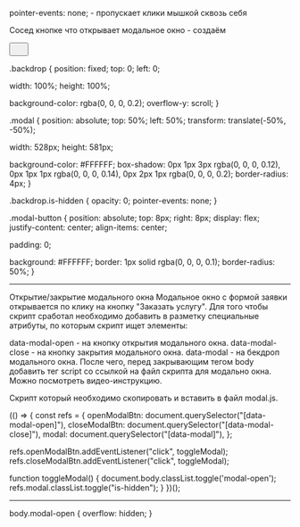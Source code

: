 pointer-events: none; - пропускает клики мышкой сквозь себя

Сосед кнопке что открывает модальное окно - создаём

 <div data-modal class="backdrop is-hidden">
            <div class="modal">
              <button data-modal-close class="modal-button button">
                <svg width="18" height="18">
                  <use href="./img/icons.svg#icon-close"></use>
                </svg>
              </button>
            </div>
 </div>



.backdrop {
  position: fixed;
  top: 0;
  left: 0;
 
  width: 100%;
  height: 100%;

  background-color: rgba(0, 0, 0, 0.2);
  overflow-y: scroll; <!-- add to scroll modal -->
}

.modal {
  position: absolute;
  top: 50%;
  left: 50%;
  transform: translate(-50%, -50%);

  width: 528px;
  height: 581px;

  background-color: #FFFFFF;
  box-shadow: 0px 1px 3px rgba(0, 0, 0, 0.12), 0px 1px 1px rgba(0, 0, 0, 0.14), 0px 2px 1px rgba(0, 0, 0, 0.2);
  border-radius: 4px;
}

.backdrop.is-hidden {
  opacity: 0;
  pointer-events: none;
}

.modal-button {
  position: absolute;
  top: 8px;
  right: 8px;
  display: flex;  
  justify-content: center;
  align-items: center;

  padding: 0;

  background: #FFFFFF;
  border: 1px solid rgba(0, 0, 0, 0.1);
  border-radius: 50%;
}


_________________
Открытие/закрытие модального окна
Модальное окно с формой заявки открывается по клику на кнопку "Заказать услугу". Для того чтобы скрипт сработал необходимо добавить в разметку специальные атрибуты, по которым скрипт ищет элементы:

data-modal-open - на кнопку открытия модального окна.
data-modal-close - на кнопку закрытия модального окна.
data-modal - на бекдроп модального окна.
После чего, перед закрывающим тегом body добавить тег script со ссылкой на файл скрипта для модально окна. Можно посмотреть видео-инструкцию.

<body>
  <!-- Вся твоя разметка, включая разметку модалки -->

  <!-- Ставим перед закрывающим тегом body -->
  <script src="./js/modal.js"></script>
</body>

Скрипт который необходимо скопировать и вставить в файл modal.js.

(() => {
  const refs = {
    openModalBtn: document.querySelector("[data-modal-open]"),
    closeModalBtn: document.querySelector("[data-modal-close]"),
    modal: document.querySelector("[data-modal]"),
  };

  refs.openModalBtn.addEventListener("click", toggleModal);
  refs.closeModalBtn.addEventListener("click", toggleModal);

  function toggleModal() {
    document.body.classList.toggle('modal-open');
    refs.modal.classList.toggle("is-hidden");
  }
})();


_________________
<!-- add to avoid scrolling of page while modal open -->
body.modal-open {
  overflow: hidden;
}
